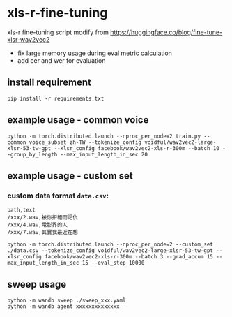 # xls-r-fine-tuning

xls-r fine-tuning script modify from https://huggingface.co/blog/fine-tune-xlsr-wav2vec2

- fix large memory usage during eval metric calculation
- add cer and wer for evaluation

## install requirement

`pip install -r requirements.txt`

## example usage - common voice
`python -m torch.distributed.launch --nproc_per_node=2 train.py --common_voice_subset zh-TW --tokenize_config voidful/wav2vec2-large-xlsr-53-tw-gpt --xlsr_config facebook/wav2vec2-xls-r-300m --batch 10 --group_by_length --max_input_length_in_sec 20`

## example usage - custom set

### custom data format `data.csv`:

```csv
path,text
/xxx/2.wav,被你拒絕而記仇
/xxx/4.wav,電影界的人
/xxx/7.wav,其實我最近在想
```

`python -m torch.distributed.launch --nproc_per_node=2 --custom_set ./data.csv --tokenize_config voidful/wav2vec2-large-xlsr-53-tw-gpt --xlsr_config facebook/wav2vec2-xls-r-300m --batch 3 --grad_accum 15 --max_input_length_in_sec 15 --eval_step 10000`

## sweep usage

`python -m wandb sweep ./sweep_xxx.yaml`   
`python -m wandb agent xxxxxxxxxxxxxx`
